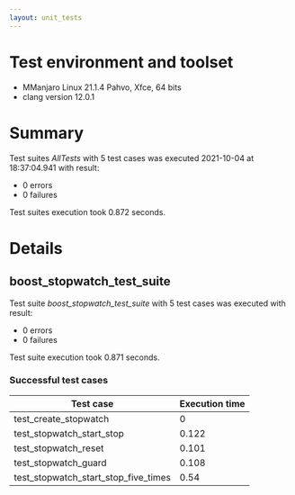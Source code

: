 ```yaml
---
layout: unit_tests
---
```


# Test environment and toolset 

* MManjaro Linux 21.1.4 Pahvo, Xfce, 64 bits
* clang version 12.0.1

# Summary

Test suites *AllTests* with 5 test cases was executed 2021-10-04 at 18:37:04.941 with result:

* 0 errors
* 0 failures

Test suites execution took 0.872 seconds.

# Details

## boost_stopwatch_test_suite

Test suite *boost_stopwatch_test_suite* with 5 test cases was executed with result:

* 0 errors
* 0 failures

Test suite execution took 0.871 seconds.

### Successful test cases

Test case|Execution time
-|-
test_create_stopwatch | 0
test_stopwatch_start_stop | 0.122
test_stopwatch_reset | 0.101
test_stopwatch_guard | 0.108
test_stopwatch_start_stop_five_times | 0.54
